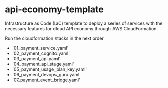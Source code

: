 # api-economy-template

Infrastructure as Code (IaC) template to deploy a series of services with the necessary features for cloud API economy through AWS CloudFormation.

Run the cloudformation stacks in the next order
 - '01_payment_service.yaml'
 - '02_payment_cognito.yaml'
 - '03_payment_api.yaml'
 - '04_payment_api_stage.yaml'
 - '05_payment_usage_plan_key.yaml'
 - '06_payment_devops_guru.yaml'
 - '07_payment_event_bridge.yaml'